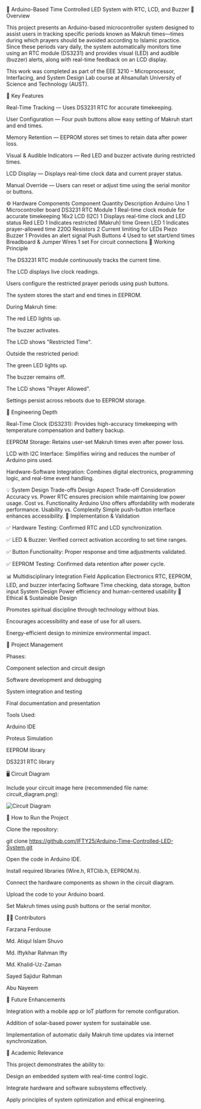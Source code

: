 🕌 Arduino-Based Time Controlled LED System with RTC, LCD, and Buzzer
📘 Overview

This project presents an Arduino-based microcontroller system designed to assist users in tracking specific periods known as Makruh times—times during which prayers should be avoided according to Islamic practice. Since these periods vary daily, the system automatically monitors time using an RTC module (DS3231) and provides visual (LED) and audible (buzzer) alerts, along with real-time feedback on an LCD display.

This work was completed as part of the EEE 3210 – Microprocessor, Interfacing, and System Design Lab course at Ahsanullah University of Science and Technology (AUST).

🧩 Key Features

Real-Time Tracking — Uses DS3231 RTC for accurate timekeeping.

User Configuration — Four push buttons allow easy setting of Makruh start and end times.

Memory Retention — EEPROM stores set times to retain data after power loss.

Visual & Audible Indicators — Red LED and buzzer activate during restricted times.

LCD Display — Displays real-time clock data and current prayer status.

Manual Override — Users can reset or adjust time using the serial monitor or buttons.

⚙️ Hardware Components
Component	Quantity	Description
Arduino Uno	1	Microcontroller board
DS3231 RTC Module	1	Real-time clock module for accurate timekeeping
16x2 LCD (I2C)	1	Displays real-time clock and LED status
Red LED	1	Indicates restricted (Makruh) time
Green LED	1	Indicates prayer-allowed time
220Ω Resistors	2	Current limiting for LEDs
Piezo Buzzer	1	Provides an alert signal
Push Buttons	4	Used to set start/end times
Breadboard & Jumper Wires	1 set	For circuit connections
🔧 Working Principle

The DS3231 RTC module continuously tracks the current time.

The LCD displays live clock readings.

Users configure the restricted prayer periods using push buttons.

The system stores the start and end times in EEPROM.

During Makruh time:

The red LED lights up.

The buzzer activates.

The LCD shows "Restricted Time".

Outside the restricted period:

The green LED lights up.

The buzzer remains off.

The LCD shows "Prayer Allowed".

Settings persist across reboots due to EEPROM storage.

🧠 Engineering Depth

Real-Time Clock (DS3231): Provides high-accuracy timekeeping with temperature compensation and battery backup.

EEPROM Storage: Retains user-set Makruh times even after power loss.

LCD with I2C Interface: Simplifies wiring and reduces the number of Arduino pins used.

Hardware-Software Integration: Combines digital electronics, programming logic, and real-time event handling.

💡 System Design Trade-offs
Design Aspect	Trade-off Consideration
Accuracy vs. Power	RTC ensures precision while maintaining low power usage.
Cost vs. Functionality	Arduino Uno offers affordability with moderate performance.
Usability vs. Complexity	Simple push-button interface enhances accessibility.
🧾 Implementation & Validation

✅ Hardware Testing: Confirmed RTC and LCD synchronization.

✅ LED & Buzzer: Verified correct activation according to set time ranges.

✅ Button Functionality: Proper response and time adjustments validated.

✅ EEPROM Testing: Confirmed data retention after power cycle.

📊 Multidisciplinary Integration
Field	Application
Electronics	RTC, EEPROM, LED, and buzzer interfacing
Software	Time checking, data storage, button input
System Design	Power efficiency and human-centered usability
🌱 Ethical & Sustainable Design

Promotes spiritual discipline through technology without bias.

Encourages accessibility and ease of use for all users.

Energy-efficient design to minimize environmental impact.

🧭 Project Management

Phases:

Component selection and circuit design

Software development and debugging

System integration and testing

Final documentation and presentation

Tools Used:

Arduino IDE

Proteus Simulation

EEPROM library

DS3231 RTC library

🖥️ Circuit Diagram

Include your circuit image here (recommended file name: circuit_diagram.png):

![Circuit Diagram](circuit/circuit_diagram.png)

🧰 How to Run the Project

Clone the repository:

git clone https://github.com/IFTY25/Arduino-Time-Controlled-LED-System.git


Open the code in Arduino IDE.

Install required libraries (Wire.h, RTClib.h, EEPROM.h).

Connect the hardware components as shown in the circuit diagram.

Upload the code to your Arduino board.

Set Makruh times using push buttons or the serial monitor.

👨‍💻 Contributors

Farzana Ferdouse

Md. Atiqul Islam Shuvo

Md. Iftykhar Rahman Ifty

Md. Khalid-Uz-Zaman

Sayed Sajidur Rahman

Abu Nayeem



🚀 Future Enhancements

Integration with a mobile app or IoT platform for remote configuration.

Addition of solar-based power system for sustainable use.

Implementation of automatic daily Makruh time updates via internet synchronization.

🏫 Academic Relevance

This project demonstrates the ability to:

Design an embedded system with real-time control logic.

Integrate hardware and software subsystems effectively.

Apply principles of system optimization and ethical engineering.
